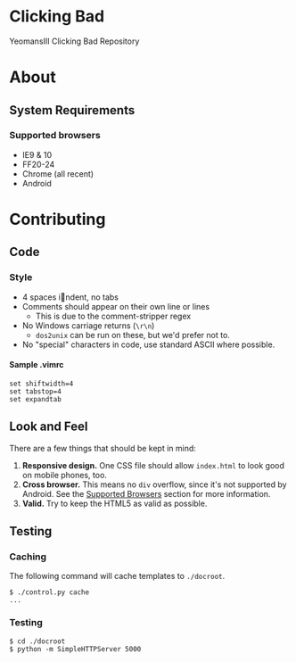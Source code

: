 Clicking Bad
============

YeomansIII Clicking Bad Repository

About
=====

System Requirements
-------------------

### Supported browsers

* IE9 & 10
* FF20-24
* Chrome (all recent)
* Android

Contributing
============

Code
----

### Style

* 4 spaces indent, no tabs
* Comments should appear on their own line or lines
    * This is due to the comment-stripper regex
* No Windows carriage returns (`\r\n`)
    * `dos2unix` can be run on these, but we'd prefer not to.
* No "special" characters in code, use standard ASCII where possible.

#### Sample .vimrc

    set shiftwidth=4
    set tabstop=4
    set expandtab

Look and Feel
-------------

There are a few things that should be kept in mind:

1. **Responsive design.** One CSS file should allow `index.html` to look good on mobile phones, too.
2. **Cross browser.** This means no `div` overflow, since it's not supported by Android. See the [Supported Browsers](#supported-browsers) section for more information.
3. **Valid.** Try to keep the HTML5 as valid as possible. 

Testing
-------

### Caching

The following command will cache templates to `./docroot`.   

    $ ./control.py cache
    ...

### Testing

    $ cd ./docroot
    $ python -m SimpleHTTPServer 5000

 
